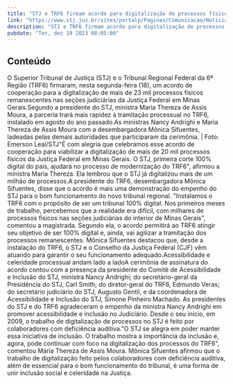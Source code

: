 ```yaml
---
title: "STJ e TRF6 firmam acordo para digitalização de processos físicos remanescentes em Minas Gerais"
link: "https://www.stj.jus.br/sites/portalp/Paginas/Comunicacao/Noticias/2023/19122023-STJ-e-TRF6-firmam-acordo-para-digitalizacao-de-processos-fisicos-remanescentes-em-Minas-Gerais.aspx"
description: "STJ e TRF6 firmam acordo para digitalização de processos físicos remanescentes em Minas Gerais"
pubdate: "Ter, dez 19 2023 08:05:00"
---
```


## Conteúdo

O Superior Tribunal de Justiça (STJ) e o Tribunal Regional Federal da 6ª Região (TRF6) firmaram, nesta segunda-feira (18), um acordo de cooperação para a digitalização de mais de 23 mil processos físicos remanescentes nas seções judiciárias da Justiça Federal em Minas Gerais.Segundo a presidente do STJ, ministra Maria Thereza de Assis Moura, a parceria trará mais rapidez à tramitação processual no TRF6, instalado em agosto do ano passado.​​​​​​​​​As ministras Nancy Andrighi e Maria Thereza de Assis Moura com a desembargadora Mônica Sifuentes, ladeadas pelas demais autoridades que participaram da cerimônia. | Foto: Emerson Leal/STJ​"É com alegria que celebramos esse acordo de cooperação para viabilizar a digitalização de mais de 20 mil processos físicos da Justiça Federal em Minas Gerais. O STJ, primeira corte 100% digital do país, ajudará no processo de modernização do TRF6", afirmou a ministra Maria Thereza. Ela lembrou que o STJ já digitalizou mais de um milhão de processos.A presidente do TRF6, desembargadora Mônica Sifuentes, disse que o acordo é mais uma demonstração do empenho do STJ para o bom funcionamento do novo tribunal regional. "Instalamos o TRF6 com o propósito de ser um tribunal 100% digital. Nos primeiros meses de trabalho, percebemos que a realidade era difícil, com milhares de processos físicos nas seções judiciárias do interior de Minas Gerais", comentou a magistrada. Segundo ela, o acordo permitirá ao TRF6 atingir seu objetivo de ser 100% digital e, ainda, vai agilizar a tramitação dos processos remanescentes. Mônica Sifuentes destacou que, desde a instalação do TRF6, o STJ e o Conselho da Justiça Federal (CJF) vêm atuando para garantir o seu funcionamento adequado.Acessibilidade e celeridade processual andam lado a ladoA cerimônia de assinatura do acordo contou com a presença da presidente do Comitê de Acessibilidade e Inclusão do STJ, ministra Nancy Andrighi; do secretário-geral da Presidência do STJ, Carl Smith; do diretor-geral do TRF6, Edmundo Veras; do secretário judiciário do STJ, Augusto Gentil, e da coordenadora de Acessibilidade e Inclusão do STJ, Simone Pinheiro Machado. As presidentes do STJ e do TRF6 agradeceram o empenho da ministra Nancy Andrighi em promover acessibilidade e inclusão no Judiciário. Desde o seu início, em 2009, o trabalho de digitalização de processos no STJ é feito por colaboradores com deficiência auditiva."O STJ se alegra em poder manter essa iniciativa de inclusão. O trabalho mostra a importância da inclusão e, agora, pode continuar com foco na digitalização dos processos do TRF6", comentou Maria Thereza de Assis Moura. Mônica Sifuentes afirmou que o trabalho de digitalização feito pelos colaboradores com deficiência auditiva, além de essencial para o bom funcionamento do tribunal, é uma forma de unir inclusão social e celeridade na Justiça.

